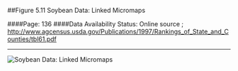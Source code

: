 ##Figure 5.11 Soybean Data: Linked Micromaps

####Page: 136
####Data Availability Status: Online source ; http://www.agcensus.usda.gov/Publications/1997/Rankings_of_State_and_Counties/tbl61.pdf
***
![`Soybean Data: Linked Micromaps`](fig05-11_soybean-data-linked-micromaps.png)


